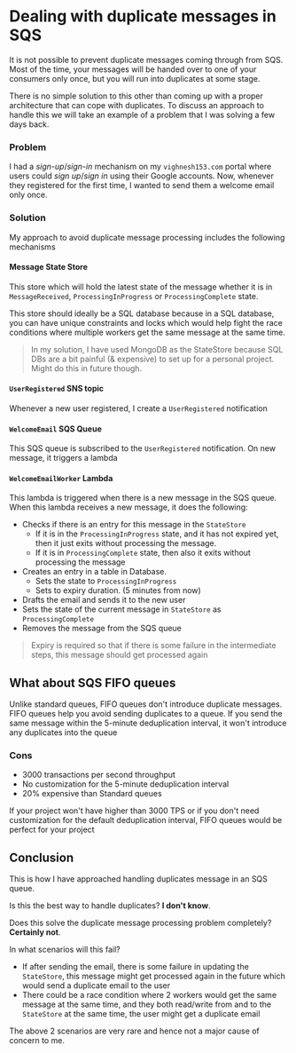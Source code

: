 # Dealing with duplicate messages in SQS

It is not possible to prevent duplicate messages coming through from SQS. Most of the time, your messages will be handed
over to one of your consumers only once, but you will run into duplicates at some stage.

There is no simple solution to this other than coming up with a proper architecture that can cope with duplicates. To
discuss an approach to handle this we will take an example of a problem that I was solving a few days back.

### Problem

I had a _sign-up_/_sign-in_ mechanism on my `vighnesh153.com` portal where users could _sign up_/_sign in_ using their
Google accounts. Now, whenever they registered for the first time, I wanted to send them a welcome email only once.

### Solution

My approach to avoid duplicate message processing includes the following mechanisms

#### Message State Store

This store which will hold the latest state of the message whether it is in `MessageReceived`, `ProcessingInProgress` or
`ProcessingComplete` state.

This store should ideally be a SQL database because in a SQL database, you can have unique constraints and locks which
would help fight the race conditions where multiple workers get the same message at the same time.

> In my solution, I have used MongoDB as the StateStore because SQL DBs are a bit painful (& expensive) to set up for a
> personal project. Might do this in future though.

#### `UserRegistered` SNS topic

Whenever a new user registered, I create a `UserRegistered` notification

#### `WelcomeEmail` SQS Queue

This SQS queue is subscribed to the `UserRegistered` notification. On new message, it triggers a lambda

#### `WelcomeEmailWorker` Lambda

This lambda is triggered when there is a new message in the SQS queue. When this lambda receives a new message, it does
the following:

- Checks if there is an entry for this message in the `StateStore`
  - If it is in the `ProcessingInProgress` state, and it has not expired yet, then it just exits without processing the
    message.
  - If it is in `ProcessingComplete` state, then also it exits without processing the message
- Creates an entry in a table in Database.
  - Sets the state to `ProcessingInProgress`
  - Sets to expiry duration. (5 minutes from now)
- Drafts the email and sends it to the new user
- Sets the state of the current message in `StateStore` as `ProcessingComplete`
- Removes the message from the SQS queue

> Expiry is required so that if there is some failure in the intermediate steps, this message should get processed again

## What about SQS FIFO queues

Unlike standard queues, FIFO queues don't introduce duplicate messages. FIFO queues help you avoid sending duplicates to
a queue. If you send the same message within the 5-minute deduplication interval, it won't introduce any duplicates into
the queue

### Cons

- 3000 transactions per second throughput
- No customization for the 5-minute deduplication interval
- 20% expensive than Standard queues

If your project won't have higher than 3000 TPS or if you don't need customization for the default deduplication
interval, FIFO queues would be perfect for your project

## Conclusion

This is how I have approached handling duplicates message in an SQS queue.

Is this the best way to handle duplicates? **I don't know**.

Does this solve the duplicate message processing problem completely? **Certainly not**.

In what scenarios will this fail?

- If after sending the email, there is some failure in updating the `StateStore`, this message might get processed again
  in the future which would send a duplicate email to the user
- There could be a race condition where 2 workers would get the same message at the same time, and they both read/write
  from and to the `StateStore` at the same time, the user might get a duplicate email

The above 2 scenarios are very rare and hence not a major cause of concern to me.
